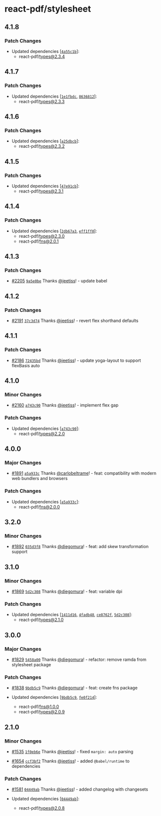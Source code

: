 # react-pdf/stylesheet

## 4.1.8

### Patch Changes

- Updated dependencies [[`4a55c1b`](https://github.com/diegomura/@react-pdf/commit/4a55c1b2ed19e460ccae6e749ed94c16729a23c4)]:
  - react-pdf/types@2.3.4

## 4.1.7

### Patch Changes

- Updated dependencies [[`1e1fbdc`](https://github.com/diegomura/@react-pdf/commit/1e1fbdc3c33ced46d8c7ebba7a196733cb789d59), [`8636812`](https://github.com/diegomura/@react-pdf/commit/86368122ed87621d19ae3bc248080e17703d9fcb)]:
  - react-pdf/types@2.3.3

## 4.1.6

### Patch Changes

- Updated dependencies [[`a25dbcb`](https://github.com/diegomura/@react-pdf/commit/a25dbcb32b65c300f5b088e8b210bb0c1abca5c2)]:
  - react-pdf/types@2.3.2

## 4.1.5

### Patch Changes

- Updated dependencies [[`47e91cb`](https://github.com/diegomura/@react-pdf/commit/47e91cbd8016046bb4e8389ba0d1c7ede9edce59)]:
  - react-pdf/types@2.3.1

## 4.1.4

### Patch Changes

- Updated dependencies [[`2db67a3`](https://github.com/diegomura/@react-pdf/commit/2db67a38b9be98b7816a2b5aa4733446b95e3724), [`eff1ff0`](https://github.com/diegomura/@react-pdf/commit/eff1ff0fefcd710994e4654904ef55843af76a17)]:
  - react-pdf/types@2.3.0
  - react-pdf/fns@2.0.1

## 4.1.3

### Patch Changes

- [#2205](https://github.com/diegomura/@react-pdf/pull/2205) [`9a5e0be`](https://github.com/diegomura/@react-pdf/commit/9a5e0befb89756db07ce053192a136df9d4ba905) Thanks [@jeetiss](https://github.com/jeetiss)! - update babel

## 4.1.2

### Patch Changes

- [#2191](https://github.com/diegomura/@react-pdf/pull/2191) [`37c3d74`](https://github.com/diegomura/@react-pdf/commit/37c3d741fc9ad7eb91508b5caf6a5a554243f7ff) Thanks [@jeetiss](https://github.com/jeetiss)! - revert flex shorthand defaults

## 4.1.1

### Patch Changes

- [#2186](https://github.com/diegomura/@react-pdf/pull/2186) [`72435bd`](https://github.com/diegomura/@react-pdf/commit/72435bd81afdada5b811a1d82af0c873cfb62fa0) Thanks [@jeetiss](https://github.com/jeetiss)! - update yoga-layout to support flexBasis auto

## 4.1.0

### Minor Changes

- [#2160](https://github.com/diegomura/@react-pdf/pull/2160) [`a743c90`](https://github.com/diegomura/@react-pdf/commit/a743c905fb5d201d2382bc9175fa36b83cc47284) Thanks [@jeetiss](https://github.com/jeetiss)! - implement flex gap

### Patch Changes

- Updated dependencies [[`a743c90`](https://github.com/diegomura/@react-pdf/commit/a743c905fb5d201d2382bc9175fa36b83cc47284)]:
  - react-pdf/types@2.2.0

## 4.0.0

### Major Changes

- [#1891](https://github.com/diegomura/@react-pdf/pull/1891) [`a5a933c`](https://github.com/diegomura/@react-pdf/commit/a5a933c9733e4c77338ef76a2b3545b84a646a81) Thanks [@carlobeltrame](https://github.com/carlobeltrame)! - feat: compatibility with modern web bundlers and browsers

### Patch Changes

- Updated dependencies [[`a5a933c`](https://github.com/diegomura/@react-pdf/commit/a5a933c9733e4c77338ef76a2b3545b84a646a81)]:
  - react-pdf/fns@2.0.0

## 3.2.0

### Minor Changes

- [#1892](https://github.com/diegomura/@react-pdf/pull/1892) [`035d3f8`](https://github.com/diegomura/@react-pdf/commit/035d3f8d24fa4f4af9f350950d81b51547858367) Thanks [@diegomura](https://github.com/diegomura)! - feat: add skew transformation support

## 3.1.0

### Minor Changes

- [#1869](https://github.com/diegomura/@react-pdf/pull/1869) [`5d2c308`](https://github.com/diegomura/@react-pdf/commit/5d2c3088cf438a8abf1038b14a21117fecf59d57) Thanks [@diegomura](https://github.com/diegomura)! - feat: variable dpi

### Patch Changes

- Updated dependencies [[`1411d16`](https://github.com/diegomura/@react-pdf/commit/1411d162e04ca237bad93729695c363fdf4bdbeb), [`4fadb48`](https://github.com/diegomura/@react-pdf/commit/4fadb48983d7269452f89f80c7e341ece859aaee), [`ce8762f`](https://github.com/diegomura/@react-pdf/commit/ce8762f6de5c796e69ec5a225c7f3ff9c619a960), [`5d2c308`](https://github.com/diegomura/@react-pdf/commit/5d2c3088cf438a8abf1038b14a21117fecf59d57)]:
  - react-pdf/types@2.1.0

## 3.0.0

### Major Changes

- [#1829](https://github.com/diegomura/@react-pdf/pull/1829) [`5458a00`](https://github.com/diegomura/@react-pdf/commit/5458a00979d883341c6df094243cae859344d2b9) Thanks [@diegomura](https://github.com/diegomura)! - refactor: remove ramda from stylesheet package

### Patch Changes

- [#1838](https://github.com/diegomura/@react-pdf/pull/1838) [`9bdb5c9`](https://github.com/diegomura/@react-pdf/commit/9bdb5c934a822340754cd4c892d399f91f6218de) Thanks [@diegomura](https://github.com/diegomura)! - feat: create fns package

- Updated dependencies [[`9bdb5c9`](https://github.com/diegomura/@react-pdf/commit/9bdb5c934a822340754cd4c892d399f91f6218de), [`fe0f214`](https://github.com/diegomura/@react-pdf/commit/fe0f214dbbf2f632b852ebfe65f886ecc4dd6953)]:
  - react-pdf/fns@1.0.0
  - react-pdf/types@2.0.9

## 2.1.0

### Minor Changes

- [#1535](https://github.com/diegomura/@react-pdf/pull/1535) [`1f0eb6e`](https://github.com/diegomura/@react-pdf/commit/1f0eb6e0d4e75480de6745a204924d5075859db7) Thanks [@jeetiss](https://github.com/jeetiss)! - fixed `margin: auto` parsing

* [#1654](https://github.com/diegomura/@react-pdf/pull/1654) [`ccf3bf2`](https://github.com/diegomura/@react-pdf/commit/ccf3bf22867a9bd49668cdd3543ec32492a40e4b) Thanks [@jeetiss](https://github.com/jeetiss)! - added `@babel/runtime` to dependencies

### Patch Changes

- [#1581](https://github.com/diegomura/@react-pdf/pull/1581) [`04449ab`](https://github.com/diegomura/@react-pdf/commit/04449ab352db0cca2155024dd3e8c690e42193ca) Thanks [@jeetiss](https://github.com/jeetiss)! - added changelog with changesets

- Updated dependencies [[`04449ab`](https://github.com/diegomura/@react-pdf/commit/04449ab352db0cca2155024dd3e8c690e42193ca)]:
  - react-pdf/types@2.0.8
